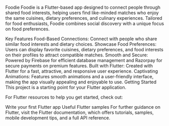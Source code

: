 Foodie
Foodie is a Flutter-based app designed to connect people through shared food interests, helping users find like-minded matches who enjoy the same cuisines, dietary preferences, and culinary experiences. Tailored for food enthusiasts, Foodie combines social discovery with a unique focus on food preferences.

Key Features
Food-Based Connections: Connect with people who share similar food interests and dietary choices.
Showcase Food Preferences: Users can display favorite cuisines, dietary preferences, and food interests on their profiles to attract compatible matches.
Smooth and Secure: Powered by Firebase for efficient database management and Razorpay for secure payments on premium features.
Built with Flutter: Created with Flutter for a fast, attractive, and responsive user experience.
Captivating Animations: Features smooth animations and a user-friendly interface, making the app visually appealing and enjoyable to use.
Getting Started
This project is a starting point for your Flutter application.

For Flutter resources to help you get started, check out:

Write your first Flutter app
Useful Flutter samples
For further guidance on Flutter, visit the Flutter documentation, which offers tutorials, samples, mobile development tips, and a full API reference.
